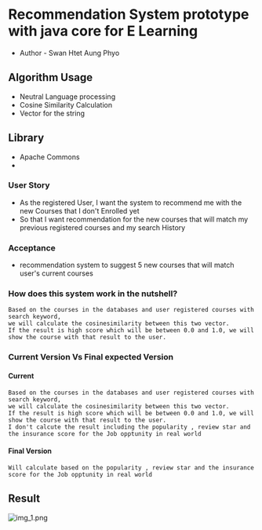 # Recommendation System prototype with java core for E Learning 

 - Author - Swan Htet Aung Phyo

## Algorithm Usage 

- Neutral Language processing
- Cosine Similarity Calculation 
- Vector for the string 

## Library 
- Apache Commons
- 
### User Story 

-  As the registered User, I want the system to recommend me with the new Courses that  I don't Enrolled yet 
- So that I want recommendation for the new courses that will match my previous registered courses and my search History

### Acceptance 

- recommendation system to suggest 5 new courses that will match user's current courses 


### How does this system work in the nutshell?

    Based on the courses in the databases and user registered courses with search keyword, 
    we will calculate the cosinesimilarity between this two vector.
    If the result is high score which will be between 0.0 and 1.0, we will 
    show the course with that result to the user.

### Current Version Vs Final expected Version 

#### Current 
    
    Based on the courses in the databases and user registered courses with search keyword, 
    we will calculate the cosinesimilarity between this two vector.
    If the result is high score which will be between 0.0 and 1.0, we will 
    show the course with that result to the user.
    I don't calcute the result including the popularity , review star and the insurance score for the Job opptunity in real world


#### Final Version 

    Will calculate based on the popularity , review star and the insurance score for the Job opptunity in real world




## Result 

![img_1.png](img_1.png)
    
    
